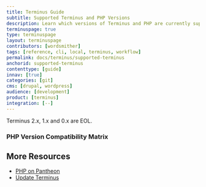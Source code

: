 ```yaml
---
title: Terminus Guide
subtitle: Supported Terminus and PHP Versions
description: Learn which versions of Terminus and PHP are currently supported.
terminuspage: true
type: terminuspage
layout: terminuspage
contributors: [wordsmither]
tags: [reference, cli, local, terminus, workflow]
permalink: docs/terminus/supported-terminus
anchorid: supported-terminus
contenttype: [guide]
innav: [true]
categories: [git]
cms: [drupal, wordpress]
audience: [development]
product: [terminus]
integration: [--]
---
```


<Partial file="terminus-guide/eol.md" />

<Alert title="Note" type="info" >

Terminus 2.x, 1.x and 0.x are EOL.

</Alert>

### PHP Version Compatibility Matrix

<Partial file="terminus-guide/php.md" />

## More Resources

- [PHP on Pantheon](/guides/php)
- [Update Terminus](/terminus/updates)
